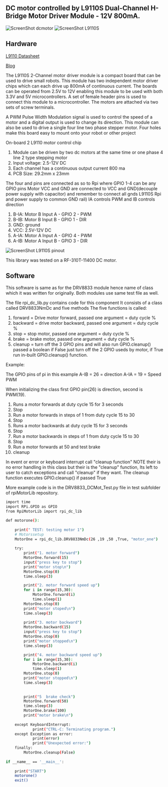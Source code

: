 DC motor controlled by L9110S Dual-Channel H-Bridge Motor Driver Module - 12V 800mA.
-------------------------------------------------

![ScreenShot dcmotor](https://github.com/gavinlyonsrepo/RpiMotorLib/blob/master/images/RF310T11400.jpg)
![ScreenShot L9110S ](https://github.com/gavinlyonsrepo/RpiMotorLib/blob/master/images/L9110S.jpg)


Hardware
--------------------------------------------

[L9110 Datasheet](https://www.elecrow.com/download/datasheet-l9110.pdf)

[Blog](http://www.bajdi.com/l9110-h-bridge-module/)

The L9110S 2-Channel motor driver module is a compact board that can be used
to drive small robots. This module has two independent motor driver chips which can
each drive up 800mA of continuous current. The boards can be operated from 2.5V to
12V enabling this module to be used with both 3.3V and 5V microcontrollers.
A set of female header pins is used to connect this module to a microcontroller.
The motors are attached via two sets of screw terminals.

A PWM Pulse Width Modulation signal is used to control the speed of a motor
and a digital output is used to change its direction. This module can also be used to 
drive a single four line two phase stepper motor. Four holes make this board easy to
mount onto your robot or other project

On-board 2 L9110 motor control chip
1. Module can be driven by two dc motors at the same time or one phase 4 line 2
type stepping motor
2. Input voltage: 2.5-12V DC
3. Each channel has a continuous output current 800 ma
4. PCB Size: 29.2mm x 23mm

The four and pins are connected as so to Rpi where GPIO 1-4 can be any GPIO pins
Motor VCC and GND are connected to VCC and GND(decouple power supply with capacitor)
and remember to connect all gnds L9110S Rpi and power supply to common GND rail) 
IA controls PWM and IB controls direction

1. B-IA: Motor B Input A - GPIO 2 - PWM
2. B-IB: Motor B Input B - GPIO 1 - DIR
3. GND: ground
4. VCC: 2.5V-12V DC
5. A-IA: Motor A Input A - GPIO 4 - PWM
6. A-IB: Motor A Input B - GPIO 3 - DIR

![ScreenShot L9110S  pinout](https://github.com/gavinlyonsrepo/RpiMotorLib/blob/master/images/L9110Spinout.jpg)


This library was tested on a RF-310T-11400 DC motor.


Software
-------------------------------------------
This software is same as for the DRV8833 module hence name of class
which it was written for originally.
Both modules use same test file as well. 

The file rpi_dc_lib.py contains code for this component
It consists of a class called DRV8833NmDc and five methods
The five functions is called: 
1. forward = Drive motor forward,  passed one argument = duty cycle %
2. backward = drive motor backward,  passed one argument = duty cycle %
3. stop = stop motor, passed one argument = duty cycle %
4. brake = brake motor,  passed one argument = duty cycle %
5. cleanup = turn off the 3 GPIO pins and will also run GPIO.cleanup() 
passed a boolean if False just turn off the 2 GPIO useds by motor,
if True run in-built GPIO.cleanup() function.

Example: 

The GPIO pins of pi in this example
A-IB = 26 = direction
A-IA = 19 = Speed PWM

When initializing the class first GPIO pin(26) is direction, second is PWM(19).

1. Runs a motor forwards at duty cycle 15 for 3 seconds 
2. Stop
3. Run a motor forwards in steps of 1 from duty cycle 15 to 30
4. Stop
5. Runs a motor backwards at duty cycle 15 for 3 seconds 
6. Stop
7. Run a motor backwards in steps of 1 from duty cycle 15 to 30
8. Stop
9. Run a motor forwards at 50 and test brake
10. cleanup

In event or error or keyboard interrupt call "cleanup function"
NOTE their is no error handling in this class but their is the "cleanup" 
function, Its left to user to catch exceptions and call "cleanup" if they 
want. The cleanup function executes GPIO.cleanup() if passed True

More example code is in the DRV8833_DCMot_Test.py file in test subfolder of 
rpiMotorLib repository.

```sh
import time 
import RPi.GPIO as GPIO
from RpiMotorLib import rpi_dc_lib 

def motorone():
    
    print(" TEST: testing motor 1") 
    # Motorssetup
    MotorOne = rpi_dc_lib.DRV8833NmDc(26 ,19 ,50 ,True, "motor_one")
    
    try:
        print("1. motor forward")
        MotorOne.forward(15)
        input("press key to stop") 
        print("motor stop\n")
        MotorOne.stop(0)
        time.sleep(3)

        print("2. motor forward speed up")
        for i in range(15,30):
            MotorOne.forward(i)
            time.sleep(1)
        MotorOne.stop(0)
        print("motor stoped\n")
        time.sleep(3)
        
        print("3. motor backward")
        MotorOne.backward(15)
        input("press key to stop") 
        MotorOne.stop(0)
        print("motor stopped\n")
        time.sleep(3)

        print("4. motor backward speed up")
        for i in range(15,30):
            MotorOne.backward(i)
            time.sleep(1)
        MotorOne.stop(0)
        print("motor stopped\n")
        time.sleep(3)
      
      
        print("5  brake check")
        MotorOne.forward(50)
        time.sleep(3)
        MotorOne.brake(100)
        print("motor brake\n")
        
    except KeyboardInterrupt:
            print("CTRL-C: Terminating program.")
    except Exception as error:
            print(error)
            print("Unexpected error:")
    finally:
        MotorOne.cleanup(False)
        
if __name__ == '__main__':
   
    print("START")
    motorone()
    exit()
    
```
